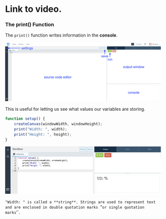 # Link to video.


### The print() Function

The `print()` function writes information in the **console**.

![](../../Images/demo_labelled.png)

This is useful for letting us see what values our variables are storing.

```js
function setup() {
    createCanvas(windowWidth, windowHeight);
    print("Width: ", width);
    print("Height: ", height);
}

```

![](../../Images/print_width_height.png)

`"Width: " is called a **string**. Strings are used to represent text and are enclosed in double quotation marks `"` or single quotation marks `'`. 



